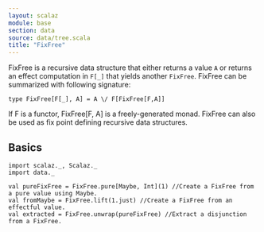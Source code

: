 ```yaml
---
layout: scalaz
module: base
section: data
source: data/tree.scala
title: "FixFree"
---
```


FixFree is a recursive data structure that either returns a value `A` or returns an effect computation in `F[_]` that yields
another `FixFree`. FixFree can be summarized with following signature:

`type FixFree[F[_], A] = A \/ F[FixFree[F,A]]`

If F is a functor, FixFree[F, A] is a freely-generated monad. FixFree can also be used as fix point defining recursive data
structures.

## Basics

```tut
import scalaz._, Scalaz._
import data._

val pureFixFree = FixFree.pure[Maybe, Int](1) //Create a FixFree from a pure value using Maybe.
val fromMaybe = FixFree.lift(1.just) //Create a FixFree from an effectful value.
val extracted = FixFree.unwrap(pureFixFree) //Extract a disjunction from a FixFree.
```
